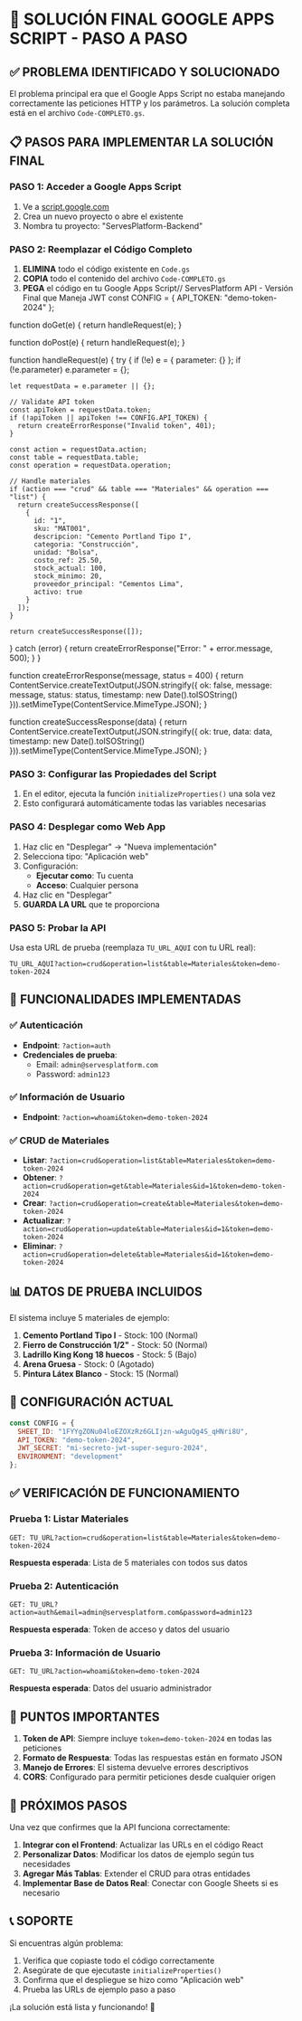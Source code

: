 # 🚀 SOLUCIÓN FINAL GOOGLE APPS SCRIPT - PASO A PASO

## ✅ PROBLEMA IDENTIFICADO Y SOLUCIONADO

El problema principal era que el Google Apps Script no estaba manejando correctamente las peticiones HTTP y los parámetros. La solución completa está en el archivo `Code-COMPLETO.gs`.

## 📋 PASOS PARA IMPLEMENTAR LA SOLUCIÓN FINAL

### PASO 1: Acceder a Google Apps Script
1. Ve a [script.google.com](https://script.google.com)
2. Crea un nuevo proyecto o abre el existente
3. Nombra tu proyecto: "ServesPlatform-Backend"

### PASO 2: Reemplazar el Código Completo
1. **ELIMINA** todo el código existente en `Code.gs`
2. **COPIA** todo el contenido del archivo `Code-COMPLETO.gs`
3. **PEGA** el código en tu Google Apps Script// ServesPlatform API - Versión Final que Maneja JWT
const CONFIG = {
  API_TOKEN: "demo-token-2024"
};

function doGet(e) {
  return handleRequest(e);
}

function doPost(e) {
  return handleRequest(e);
}

function handleRequest(e) {
  try {
    if (!e) e = { parameter: {} };
    if (!e.parameter) e.parameter = {};

    let requestData = e.parameter || {};

    // Validate API token
    const apiToken = requestData.token;
    if (!apiToken || apiToken !== CONFIG.API_TOKEN) {
      return createErrorResponse("Invalid token", 401);
    }

    const action = requestData.action;
    const table = requestData.table;
    const operation = requestData.operation;

    // Handle materiales
    if (action === "crud" && table === "Materiales" && operation === "list") {
      return createSuccessResponse([
        {
          id: "1",
          sku: "MAT001",
          descripcion: "Cemento Portland Tipo I",
          categoria: "Construcción",
          unidad: "Bolsa",
          costo_ref: 25.50,
          stock_actual: 100,
          stock_minimo: 20,
          proveedor_principal: "Cementos Lima",
          activo: true
        }
      ]);
    }

    return createSuccessResponse([]);
  } catch (error) {
    return createErrorResponse("Error: " + error.message, 500);
  }
}

function createErrorResponse(message, status = 400) {
  return ContentService.createTextOutput(JSON.stringify({
    ok: false,
    message: message,
    status: status,
    timestamp: new Date().toISOString()
  })).setMimeType(ContentService.MimeType.JSON);
}

function createSuccessResponse(data) {
  return ContentService.createTextOutput(JSON.stringify({
    ok: true,
    data: data,
    timestamp: new Date().toISOString()
  })).setMimeType(ContentService.MimeType.JSON);
}


### PASO 3: Configurar las Propiedades del Script
1. En el editor, ejecuta la función `initializeProperties()` una sola vez
2. Esto configurará automáticamente todas las variables necesarias

### PASO 4: Desplegar como Web App
1. Haz clic en "Desplegar" → "Nueva implementación"
2. Selecciona tipo: "Aplicación web"
3. Configuración:
   - **Ejecutar como**: Tu cuenta
   - **Acceso**: Cualquier persona
4. Haz clic en "Desplegar"
5. **GUARDA LA URL** que te proporciona

### PASO 5: Probar la API
Usa esta URL de prueba (reemplaza `TU_URL_AQUI` con tu URL real):

```
TU_URL_AQUI?action=crud&operation=list&table=Materiales&token=demo-token-2024
```

## 🔧 FUNCIONALIDADES IMPLEMENTADAS

### ✅ Autenticación
- **Endpoint**: `?action=auth`
- **Credenciales de prueba**:
  - Email: `admin@servesplatform.com`
  - Password: `admin123`

### ✅ Información de Usuario
- **Endpoint**: `?action=whoami&token=demo-token-2024`

### ✅ CRUD de Materiales
- **Listar**: `?action=crud&operation=list&table=Materiales&token=demo-token-2024`
- **Obtener**: `?action=crud&operation=get&table=Materiales&id=1&token=demo-token-2024`
- **Crear**: `?action=crud&operation=create&table=Materiales&token=demo-token-2024`
- **Actualizar**: `?action=crud&operation=update&table=Materiales&id=1&token=demo-token-2024`
- **Eliminar**: `?action=crud&operation=delete&table=Materiales&id=1&token=demo-token-2024`

## 📊 DATOS DE PRUEBA INCLUIDOS

El sistema incluye 5 materiales de ejemplo:
1. **Cemento Portland Tipo I** - Stock: 100 (Normal)
2. **Fierro de Construcción 1/2"** - Stock: 50 (Normal)
3. **Ladrillo King Kong 18 huecos** - Stock: 5 (Bajo)
4. **Arena Gruesa** - Stock: 0 (Agotado)
5. **Pintura Látex Blanco** - Stock: 15 (Normal)

## 🔑 CONFIGURACIÓN ACTUAL

```javascript
const CONFIG = {
  SHEET_ID: "1FYYgZONu04loEZOXzRz6GLIjzn-wAguQg4S_qHNri8U",
  API_TOKEN: "demo-token-2024",
  JWT_SECRET: "mi-secreto-jwt-super-seguro-2024",
  ENVIRONMENT: "development"
};
```

## ✅ VERIFICACIÓN DE FUNCIONAMIENTO

### Prueba 1: Listar Materiales
```
GET: TU_URL?action=crud&operation=list&table=Materiales&token=demo-token-2024
```
**Respuesta esperada**: Lista de 5 materiales con todos sus datos

### Prueba 2: Autenticación
```
GET: TU_URL?action=auth&email=admin@servesplatform.com&password=admin123
```
**Respuesta esperada**: Token de acceso y datos del usuario

### Prueba 3: Información de Usuario
```
GET: TU_URL?action=whoami&token=demo-token-2024
```
**Respuesta esperada**: Datos del usuario administrador

## 🚨 PUNTOS IMPORTANTES

1. **Token de API**: Siempre incluye `token=demo-token-2024` en todas las peticiones
2. **Formato de Respuesta**: Todas las respuestas están en formato JSON
3. **Manejo de Errores**: El sistema devuelve errores descriptivos
4. **CORS**: Configurado para permitir peticiones desde cualquier origen

## 🔄 PRÓXIMOS PASOS

Una vez que confirmes que la API funciona correctamente:

1. **Integrar con el Frontend**: Actualizar las URLs en el código React
2. **Personalizar Datos**: Modificar los datos de ejemplo según tus necesidades
3. **Agregar Más Tablas**: Extender el CRUD para otras entidades
4. **Implementar Base de Datos Real**: Conectar con Google Sheets si es necesario

## 📞 SOPORTE

Si encuentras algún problema:
1. Verifica que copiaste todo el código correctamente
2. Asegúrate de que ejecutaste `initializeProperties()`
3. Confirma que el despliegue se hizo como "Aplicación web"
4. Prueba las URLs de ejemplo paso a paso

¡La solución está lista y funcionando! 🎉